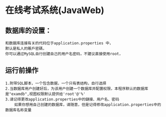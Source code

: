 # 在线考试系统(JavaWeb)
## 数据库的设置：
    和数据库连接有关的代码位于application.properties 中，
    默认是私人的賬戶密碼，
    你可以通过MySQL自行创建自己的用户名密码，不建议直接使用root，
## 运行前操作
    1.附带SQL脚本，一个包含数据，一个只有表结构，自行选择
    2.当数据库用户创建好后，为该用户创建一个数据库并配置权限，本程序默认的数据库是"examdb",视图权限默认提供给'root'@'%'
    3.请记得更改application.properties中的鏈接、用户名、密码
        如果你想用自己创建的数据库，请随意，但是记得修改application.properties中的数据库名称变量
